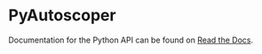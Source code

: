 # PyAutoscoper

Documentation for the Python API can be found on [Read the Docs](https://autoscoper.readthedocs.io/en/latest/socket-control-libraries/pyautoscoper.html).
